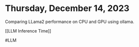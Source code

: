 # Thursday, December 14, 2023
Comparing LLama2 performance on CPU and GPU using ollama.

[[LLM Inference Time]]

#LLM